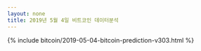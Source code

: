 ```yaml
---
layout: none
title: 2019년 5월 4일 비트코인 데이터분석   
---
```


{% include bitcoin/2019-05-04-bitcoin-prediction-v303.html %}
